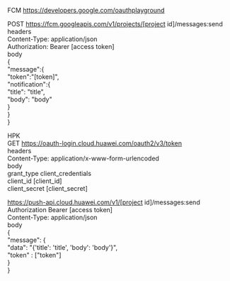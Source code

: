 FCM
https://developers.google.com/oauthplayground

POST https://fcm.googleapis.com/v1/projects/[project id]/messages:send  
headers  
Content-Type: application/json  
Authorization: Bearer [access token]  
body  
{  
   "message":{  
      "token":"[token]",  
      "notification":{  
        "title": "title",  
        "body": "body"  
      }  
   }  
}  

HPK  
GET https://oauth-login.cloud.huawei.com/oauth2/v3/token  
headers  
Content-Type: application/x-www-form-urlencoded  
body  
grant_type client_credentials  
client_id [client_id]  
client_secret [client_secret]  
  
https://push-api.cloud.huawei.com/v1/[project id]/messages:send  
Authorization Bearer [access token]  
Content-Type: application/json  
body  
{  
    "message": {  
        "data": "{'title': 'title', 'body': 'body'}",  
        "token" : ["token"]  
    }  
}  
